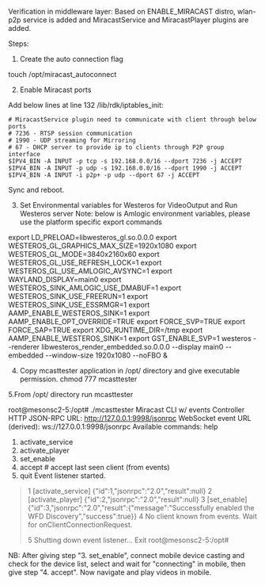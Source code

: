 Verification in middleware layer:
Based on ENABLE_MIRACAST distro, wlan-p2p service is added and MiracastService and MiracastPlayer plugins are added.

Steps:
1. Create the auto connection flag

touch /opt/miracast_autoconnect

2. Enable Miracast ports

Add below lines at line 132 /lib/rdk/iptables_init:

    # MiracastService plugin need to communicate with client through below ports
    # 7236 - RTSP session communication
    # 1990 - UDP streaming for Mirroring
    # 67 - DHCP server to provide ip to clients through P2P group interface
    $IPV4_BIN -A INPUT -p tcp -s 192.168.0.0/16 --dport 7236 -j ACCEPT
    $IPV4_BIN -A INPUT -p udp -s 192.168.0.0/16 --dport 1990 -j ACCEPT
    $IPV4_BIN -A INPUT -i p2p+ -p udp --dport 67 -j ACCEPT

Sync and reboot. 


3. Set Environmental variables for Westeros for VideoOutput and Run Westeros server
Note: below is Amlogic environment variables, please use the platform specific export commands

export LD_PRELOAD=libwesteros_gl.so.0.0.0
export WESTEROS_GL_GRAPHICS_MAX_SIZE=1920x1080
export WESTEROS_GL_MODE=3840x2160x60
export WESTEROS_GL_USE_REFRESH_LOCK=1
export WESTEROS_GL_USE_AMLOGIC_AVSYNC=1
export WAYLAND_DISPLAY=main0
export WESTEROS_SINK_AMLOGIC_USE_DMABUF=1
export WESTEROS_SINK_USE_FREERUN=1
export WESTEROS_SINK_USE_ESSRMGR=1
export AAMP_ENABLE_WESTEROS_SINK=1
export AAMP_ENABLE_OPT_OVERRIDE=TRUE
export FORCE_SVP=TRUE
export FORCE_SAP=TRUE
export XDG_RUNTIME_DIR=/tmp
export AAMP_ENABLE_WESTEROS_SINK=1
export GST_ENABLE_SVP=1
westeros --renderer libwesteros_render_embedded.so.0.0.0 --display main0 --embedded --window-size 1920x1080 --noFBO &


4. Copy mcasttester application in /opt/ directory and give executable permission.
chmod 777 mcasttester

5.From /opt/ directory run mcasttester


root@mesonsc2-5:/opt# ./mcasttester
Miracast CLI w/ events
Controller HTTP JSON-RPC URL: http://127.0.0.1:9998/jsonrpc
WebSocket event URL (derived): ws://127.0.0.1:9998/jsonrpc
Available commands:
  help
  1. activate_service
  2. activate_player
  3. set_enable
  4. accept      # accept last seen client (from events)
  5. quit
Event listener started.
> 1
[activate_service] {"id":1,"jsonrpc":"2.0","result":null}
> 2
[activate_player] {"id":2,"jsonrpc":"2.0","result":null}
> 3
[set_enable] {"id":3,"jsonrpc":"2.0","result":{"message":"Successfully enabled the WFD Discovery","success":true}}
> 4
No client known from events. Wait for onClientConnectionRequest.
>
>
> 5
Shutting down event listener...
Exit
root@mesonsc2-5:/opt#

NB: After giving step "3. set_enable",  connect mobile device casting and check for the device list, select and wait for "connecting" in mobile, then give step "4. accept". Now navigate and play videos in mobile.
